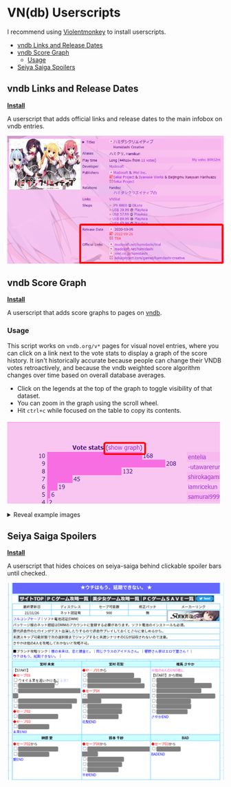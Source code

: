 # VN(db) Userscripts <!-- omit in toc -->

I recommend using [Violentmonkey](https://violentmonkey.github.io/) to install userscripts.

- [vndb Links and Release Dates](#vndb-links-and-release-dates)
- [vndb Score Graph](#vndb-score-graph)
  - [Usage](#usage)
- [Seiya Saiga Spoilers](#seiya-saiga-spoilers)

## vndb Links and Release Dates

**[Install](https://github.com/MarvNC/vn-userscripts/raw/master/vndb-score-graph.user.js)**

A userscript that adds official links and release dates to the main infobox on vndb entries.

![](images/chrome_%E3%83%8F%E3%83%9F%E3%83%80%E3%82%B7%E3%82%AF%E3%83%AA%E3%82%A8%E3%82%A4%E3%83%86%E3%82%A3%E3%83%96__vndb_-_httpsvndb.org_-_Google_Ch_2022-08-22_19-27-22.png)

## vndb Score Graph

**[Install](https://github.com/MarvNC/vn-userscripts/raw/master/vndb-score-graph.user.js)**

A userscript that adds score graphs to pages on [vndb](http://vndb.org/).

### Usage

This script works on `vndb.org/v*` pages for visual novel entries, where you can click on a link next to the vote stats to display a graph of the score history. It isn't historically accurate because people can change their VNDB votes retroactively, and because the vndb weighted score algorithm changes over time based on overall database averages.

- Click on the legends at the top of the graph to toggle visibility of that dataset.
- You can zoom in the graph using the scroll wheel.
- Hit `ctrl+c` while focused on the table to copy its contents.

![usage](images/score-graphs/usage.png)

<details>
  <summary>Reveal example images</summary>

![example](images/score-graphs/example.png)

![table](images/score-graphs/table.png)

![releases tooltip](images/score-graphs/releases%20tooltip.png)

</details>

## Seiya Saiga Spoilers

**[Install](https://github.com/MarvNC/vn-userscripts/raw/master/vndb-score-graph.user.js)**

A userscript that hides choices on seiya-saiga behind clickable spoiler bars until checked.

![](images/2022-08-22_19-32-54.gif)
